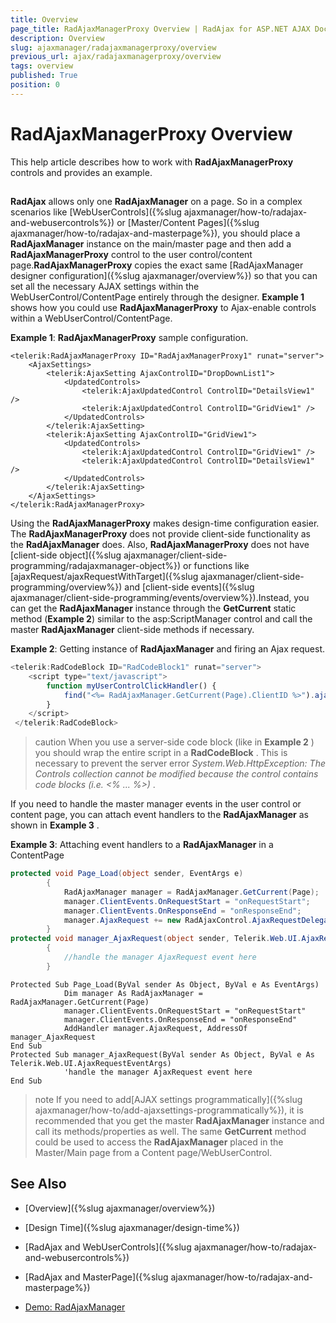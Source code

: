 ```yaml
---
title: Overview
page_title: RadAjaxManagerProxy Overview | RadAjax for ASP.NET AJAX Documentation
description: Overview
slug: ajaxmanager/radajaxmanagerproxy/overview
previous_url: ajax/radajaxmanagerproxy/overview
tags: overview
published: True
position: 0
---
```


# RadAjaxManagerProxy Overview



This help article describes how to work with **RadAjaxManagerProxy** controls and provides an example.

## 

**RadAjax** allows only one **RadAjaxManager** on a page. So in a complex scenarios like [WebUserControls]({%slug ajaxmanager/how-to/radajax-and-webusercontrols%}) or [Master/Content Pages]({%slug ajaxmanager/how-to/radajax-and-masterpage%}), you should place a **RadAjaxManager** instance on the main/master page and then add a **RadAjaxManagerProxy** control to the user control/content page.**RadAjaxManagerProxy** copies the exact same [RadAjaxManager designer configuration]({%slug ajaxmanager/overview%}) so that you can set all the necessary AJAX settings within the WebUserControl/ContentPage entirely through the designer. **Example 1** shows how you could use **RadAjaxManagerProxy** to Ajax-enable controls within a WebUserControl/ContentPage.

**Example 1**: **RadAjaxManagerProxy** sample configuration.

````ASP.NET
<telerik:RadAjaxManagerProxy ID="RadAjaxManagerProxy1" runat="server">
	<AjaxSettings>
	    <telerik:AjaxSetting AjaxControlID="DropDownList1">
	        <UpdatedControls>
	            <telerik:AjaxUpdatedControl ControlID="DetailsView1" />
	            <telerik:AjaxUpdatedControl ControlID="GridView1" />
	        </UpdatedControls>
	    </telerik:AjaxSetting>
	    <telerik:AjaxSetting AjaxControlID="GridView1">
	        <UpdatedControls>
	            <telerik:AjaxUpdatedControl ControlID="GridView1" />
	            <telerik:AjaxUpdatedControl ControlID="DetailsView1" />
	        </UpdatedControls>
	    </telerik:AjaxSetting>
	</AjaxSettings>
</telerik:RadAjaxManagerProxy>
````



Using the **RadAjaxManagerProxy** makes design-time configuration easier. The **RadAjaxManagerProxy** does not provide client-side functionality as the **RadAjaxManager** does. Also, **RadAjaxManagerProxy** does not have [client-side object]({%slug ajaxmanager/client-side-programming/radajaxmanager-object%}) or functions like [ajaxRequest/ajaxRequestWithTarget]({%slug ajaxmanager/client-side-programming/overview%}) and [client-side events]({%slug ajaxmanager/client-side-programming/events/overview%}).Instead, you can get the **RadAjaxManager** instance through the **GetCurrent** static method (**Example 2**) similar to the asp:ScriptManager control and call the master **RadAjaxManager** client-side methods if necessary.

**Example 2**: Getting instance of **RadAjaxManager** and firing an Ajax request.

````JavaScript
<telerik:RadCodeBlock ID="RadCodeBlock1" runat="server">
	<script type="text/javascript">
	    function myUserControlClickHandler() {
	        find("<%= RadAjaxManager.GetCurrent(Page).ClientID %>").ajaxRequest("content");
	    }
	</script>
 </telerik:RadCodeBlock>
````



>caution When you use a server-side code block (like in **Example 2** ) you should wrap the entire script in a **RadCodeBlock** . This is necessary to prevent the server error *System.Web.HttpException: The Controls collection cannot be modified because the control contains code blocks (i.e. <% ... %>)* .
>


If you need to handle the master manager events in the user control or content page, you can attach event handlers to the **RadAjaxManager** as shown in **Example 3** .

**Example 3**: Attaching event handlers to a **RadAjaxManager** in a ContentPage



````C#
protected void Page_Load(object sender, EventArgs e)
	    {
	        RadAjaxManager manager = RadAjaxManager.GetCurrent(Page);
	        manager.ClientEvents.OnRequestStart = "onRequestStart";
	        manager.ClientEvents.OnResponseEnd = "onResponseEnd";
	        manager.AjaxRequest += new RadAjaxControl.AjaxRequestDelegate(manager_AjaxRequest);
	    }
protected void manager_AjaxRequest(object sender, Telerik.Web.UI.AjaxRequestEventArgs e)
	    {
	        //handle the manager AjaxRequest event here
	    }	
````
````VB
Protected Sub Page_Load(ByVal sender As Object, ByVal e As EventArgs)
	        Dim manager As RadAjaxManager = RadAjaxManager.GetCurrent(Page)
	        manager.ClientEvents.OnRequestStart = "onRequestStart"
	        manager.ClientEvents.OnResponseEnd = "onResponseEnd"
	        AddHandler manager.AjaxRequest, AddressOf manager_AjaxRequest
End Sub
Protected Sub manager_AjaxRequest(ByVal sender As Object, ByVal e As Telerik.Web.UI.AjaxRequestEventArgs)
	        'handle the manager AjaxRequest event here
End Sub
````


>note If you need to add[AJAX settings programmatically]({%slug ajaxmanager/how-to/add-ajaxsettings-programmatically%}), it is recommended that you get the master **RadAjaxManager** instance and call its methods/properties as well. The same **GetCurrent** method could be used to access the **RadAjaxManager** placed in the Master/Main page from a Content page/WebUserControl.
>


## See Also

 * [Overview]({%slug ajaxmanager/overview%})

 * [Design Time]({%slug ajaxmanager/design-time%})

 * [RadAjax and WebUserControls]({%slug ajaxmanager/how-to/radajax-and-webusercontrols%})

 * [RadAjax and MasterPage]({%slug ajaxmanager/how-to/radajax-and-masterpage%})

 * [Demo: RadAjaxManager](http://demos.telerik.com/aspnet-ajax/ajax/examples/overview/defaultcs.aspx)
